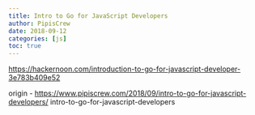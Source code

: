 ```yaml
---
title: Intro to Go for JavaScript Developers
author: PipisCrew
date: 2018-09-12
categories: [js]
toc: true
---
```


https://hackernoon.com/introduction-to-go-for-javascript-developer-3e783b409e52

origin - https://www.pipiscrew.com/2018/09/intro-to-go-for-javascript-developers/ intro-to-go-for-javascript-developers
